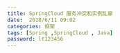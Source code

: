 ```yaml
---
title: SpringCloud 服务冲突和实例乱窜
date:  2018/6/11 09:02
categories: 框架
tags: [Spring ,SpringCloud , Java]
password: lt123456
---
```


